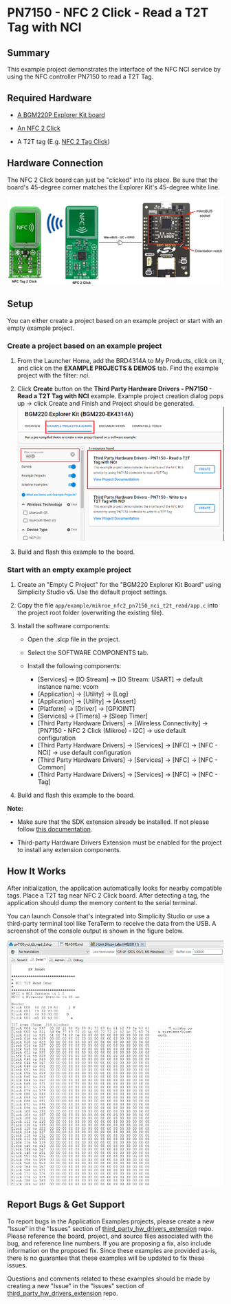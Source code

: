 # PN7150 - NFC 2 Click - Read a T2T Tag with NCI #

## Summary ##

This example project demonstrates the interface of the NFC NCI service by using the NFC controller PN7150 to read a T2T Tag.

## Required Hardware ##

- [A BGM220P Explorer Kit board](https://www.silabs.com/development-tools/wireless/bluetooth/bgm220-explorer-kit)

- [An NFC 2 Click](https://www.mikroe.com/nfc-2-click)

- A T2T tag (E.g. [NFC 2 Tag Click](https://www.mikroe.com/nfc-tag-2-click))

## Hardware Connection ##

The NFC 2 Click board can just be "clicked" into its place. Be sure that the board's 45-degree corner matches the Explorer Kit's 45-degree white line.

![board](image/hardware_connection.png)

## Setup ##

You can either create a project based on an example project or start with an empty example project.

### Create a project based on an example project ###

1. From the Launcher Home, add the BRD4314A to My Products, click on it, and click on the **EXAMPLE PROJECTS & DEMOS** tab. Find the example project with the filter: *nci*.

2. Click **Create** button on the **Third Party Hardware Drivers - PN7150 - Read a T2T Tag with NCI** example. Example project creation dialog pops up -> click Create and Finish and Project should be generated.
![Create_example](image/create_example.png)

3. Build and flash this example to the board.

### Start with an empty example project ###

1. Create an "Empty C Project" for the "BGM220 Explorer Kit Board" using Simplicity Studio v5. Use the default project settings.

2. Copy the file `app/example/mikroe_nfc2_pn7150_nci_t2t_read/app.c` into the project root folder (overwriting the existing file).

3. Install the software components:

    - Open the .slcp file in the project.

    - Select the SOFTWARE COMPONENTS tab.

    - Install the following components:

        - [Services] → [IO Stream] → [IO Stream: USART] → default instance name: vcom
        - [Application] → [Utility] → [Log]
        - [Application] → [Utility] → [Assert]
        - [Platform] → [Driver] → [GPIOINT]
        - [Services] → [Timers] → [Sleep Timer]
        - [Third Party Hardware Drivers] → [Wireless Connectivity] → [PN7150 - NFC 2 Click (Mikroe) - I2C] → use default configuration
        - [Third Party Hardware Drivers] → [Services] → [NFC] → [NFC - NCI] → use default configuration
        - [Third Party Hardware Drivers] → [Services] → [NFC] → [NFC - Common]
        - [Third Party Hardware Drivers] → [Services] → [NFC] → [NFC - Tag]

4. Build and flash this example to the board.

**Note:**

- Make sure that the SDK extension already be installed. If not please follow [this documentation](https://github.com/SiliconLabs/third_party_hw_drivers_extension/blob/master/README.md#how-to-add-to-simplicity-studio-ide).

- Third-party Hardware Drivers Extension must be enabled for the project to install any extension components.

## How It Works ##

After initialization, the application automatically looks for nearby compatible tags. Place a T2T tag near NFC 2 Click board. After detecting a tag, the application should dump the memory content to the serial terminal.

You can launch Console that's integrated into Simplicity Studio or use a third-party terminal tool like TeraTerm to receive the data from the USB. A screenshot of the console output is shown in the figure below.

![usb_debug](image/log.png "USB Debug Output Data")

## Report Bugs & Get Support ##

To report bugs in the Application Examples projects, please create a new "Issue" in the "Issues" section of [third_party_hw_drivers_extension](https://github.com/SiliconLabs/third_party_hw_drivers_extension) repo. Please reference the board, project, and source files associated with the bug, and reference line numbers. If you are proposing a fix, also include information on the proposed fix. Since these examples are provided as-is, there is no guarantee that these examples will be updated to fix these issues.

Questions and comments related to these examples should be made by creating a new "Issue" in the "Issues" section of [third_party_hw_drivers_extension](https://github.com/SiliconLabs/third_party_hw_drivers_extension) repo.
